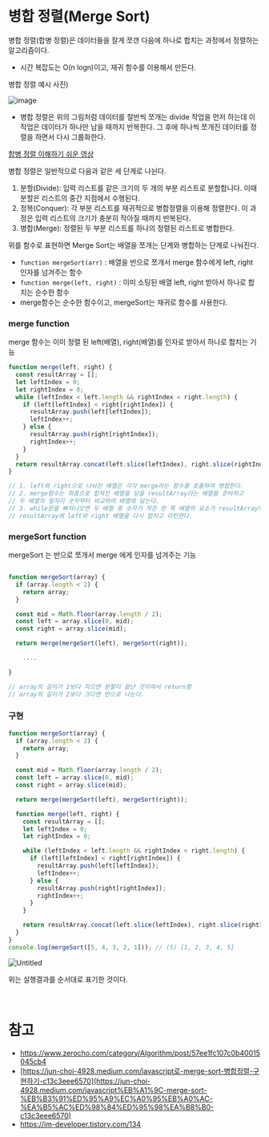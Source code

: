 # 병합 정렬(Merge Sort)

병합 정렬(합병 정렬)은 데이터들을 잘게 쪼갠 다음에 하나로 합치는 과정에서 정렬하는 알고리즘이다.

- 시간 복잡도는 O(n logn)이고, 재귀 함수를 이용해서 만든다.

병합 정렬 예시 사진)

![image](https://github.com/YuHyeonWook/TIL/assets/110236953/5ccc7de0-b5be-4af7-994f-288d71a42b8d)


- 병합 정렬은 위의 그림처럼 데이터를 절반씩 쪼개는 divide 작업을 먼저 하는데 이 작업은 데이터가 하나만 남을 때까지 반복한다. 그 후에 하나씩 쪼개진 데이터를 정렬을 하면서 다시 그룹화한다.

[합병 정렬 이해하기 쉬운 영상](https://blog.kakaocdn.net/dn/bWGfE2/btqwVhqEDlG/eSEDziKucecgQMqMGT0HYk/img.gif)

병합 정렬은 일반적으로 다음과 같은 세 단계로 나뉜다.

1. 분할(Divide): 입력 리스트를 같은 크기의 두 개의 부분 리스트로 분할합니다. 이때 분할은 리스트의 중간 지점에서 수행된다.
2. 정복(Conquer): 각 부분 리스트를 재귀적으로 병합정렬을 이용해 정렬한다. 이 과정은 입력 리스트의 크기가 충분히 작아질 때까지 반복된다.
3. 병합(Merge): 정렬된 두 부분 리스트를 하나의 정렬된 리스트로 병합한다.

위를 함수로 표현하면 Merge Sort는 배열을 쪼개는 단계와 병합하는 단계로 나눠진다.

- `function mergeSort(arr)` : 배열을 반으로 쪼개서 merge 함수에게 left, right 인자를 넘겨주는 함수
- `function merge(left, right)` : 이미 소팅된 배열 left, right 받아서 하나로 합치는 순수한 함수
- merge함수는 순수한 함수이고, mergeSort는 재귀로 함수를 사용한다.

### merge function

merge 함수는 이미 정렬 된 left(배열), right(배열)를 인자로 받아서 하나로 합치는 기능

```jsx
function merge(left, right) {
  const resultArray = [];
  let leftIndex = 0;
  let rightIndex = 0;
  while (leftIndex < left.length && rightIndex < right.length) {
    if (left[leftIndex] < right[rightIndex]) {
      resultArray.push(left[leftIndex]);
      leftIndex++;
    } else {
      resultArray.push(right[rightIndex]);
      rightIndex++;
    }
  }
  return resultArray.concat(left.slice(leftIndex), right.slice(rightIndex));
}

// 1. left와 right으로 나눠진 배열은 각각 merge라는 함수를 호출하여 병합한다.
// 2. merge함수는 최종으로 합쳐진 배열을 담을 resultArray라는 배열을 준비하고
// 두 배열의 앞자리 숫자부터 비교하여 배열에 담는다.
// 3. while문을 빠져나오면 두 배열 중 숫자가 작은 한 쪽 배열의 요소가 resultArray에 담기기 때문에
// resultArray에 left와 right 배열을 다시 합치고 리턴한다.
```

### mergeSort function

mergeSort 는 반으로 쪼개서 merge 에게 인자를 넘겨주는 기능

```jsx

function mergeSort(array) {
  if (array.length < 2) {
    return array;
  }

  const mid = Math.floor(array.length / 2);
  const left = array.slice(0, mid);
  const right = array.slice(mid);

  return merge(mergeSort(left), mergeSort(right));

	....

}

// array의 길이가 2보다 작으면 분할이 끝난 것이여서 return함
// array의 길이가 2보다 크다면 반으로 나눈다.
```

### 구현

```jsx
function mergeSort(array) {
  if (array.length < 2) {
    return array;
  }

  const mid = Math.floor(array.length / 2);
  const left = array.slice(0, mid);
  const right = array.slice(mid);

  return merge(mergeSort(left), mergeSort(right));

  function merge(left, right) {
    const resultArray = [];
    let leftIndex = 0;
    let rightIndex = 0;

    while (leftIndex < left.length && rightIndex < right.length) {
      if (left[leftIndex] < right[rightIndex]) {
        resultArray.push(left[leftIndex]);
        leftIndex++;
      } else {
        resultArray.push(right[rightIndex]);
        rightIndex++;
      }
    }

    return resultArray.concat(left.slice(leftIndex), right.slice(rightIndex));
  }
}
console.log(mergeSort([5, 4, 3, 2, 1])); // (5) [1, 2, 3, 4, 5]
```

![Untitled](https://prod-files-secure.s3.us-west-2.amazonaws.com/cdf5fd00-85a4-4001-aa3d-4b52542685d0/02de6a0f-4fe2-47cd-9389-ce83eb7c146b/Untitled.png)

위는 실행결과를 순서대로 표기한 것이다.

<br>

# 참고

- https://www.zerocho.com/category/Algorithm/post/57ee1fc107c0b40015045cb4
- [https://jun-choi-4928.medium.com/javascript로-merge-sort-병합정렬-구현하기-c13c3eee6570](https://jun-choi-4928.medium.com/javascript%EB%A1%9C-merge-sort-%EB%B3%91%ED%95%A9%EC%A0%95%EB%A0%AC-%EA%B5%AC%ED%98%84%ED%95%98%EA%B8%B0-c13c3eee6570)
- https://im-developer.tistory.com/134
